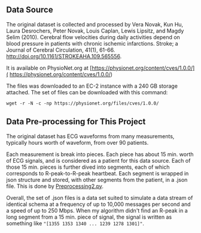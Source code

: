 ## Data Source
The original dataset is collected and processed by
Vera Novak, Kun Hu, Laura Desrochers, Peter Novak, Louis Caplan, Lewis Lipsitz, and Magdy Selim (2010). Cerebral flow velocities during daily activities depend on blood pressure in patients with chronic ischemic infarctions. Stroke; a Journal of Cerebral Circulation, 41(1), 61-66. http://doi.org/10.1161/STROKEAHA.109.565556.

It is available on PhysioNet.org at
[https://physionet.org/content/cves/1.0.0/]( https://physionet.org/content/cves/1.0.0/)

The files was downloaded to an EC-2 instance with a 240 GB storage attached. The set of files can be downloaded with this command:

    wget -r -N -c -np https://physionet.org/files/cves/1.0.0/

## Data Pre-processing for This Project
The original dataset has ECG waveforms from many measurements, typically hours worth of waveform, from over 90 patients.

Each measurement is break into pieces.
Each piece has about 15 min. worth of ECG signals, and is considered as a patient for this data source.
Each of those 15 min. pieces is further dived into segments, each of which corresponds to R-peak-to-R-peak heartbeat.
Each segment is wrapped in json structure and stored, with other segments from the patient, in a .json file.
This is done by [Preprocessing2.py]( Preprocessing2.py).

Overall, the set of .json files is a data set suited to simulate a data stream of identical schema at a frequency of up to 10,000 messages per second and a speed of up to 250 Mbps.
When my algorithm didn't find an R-peak in a long segment from a 15 min. piece of signal, the signal is written as something like `"[1355 1353 1340 ... 1239 1278 1301]"`.
